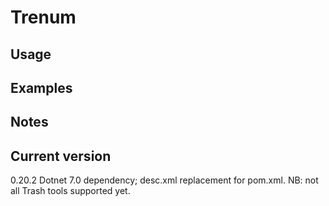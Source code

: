 # Trenum

## Usage

## Examples

## Notes

## Current version

0.20.2 Dotnet 7.0 dependency; desc.xml replacement for pom.xml. NB: not all Trash tools supported yet.
